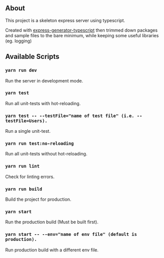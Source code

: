 ## About

This project is a skeleton express server using typescript.

Created with [express-generator-typescript](https://github.com/seanpmaxwell/express-generator-typescript) then trimmed down packages and sample files to the bare minimum, while keeping some useful libraries (eg. logging)


## Available Scripts

### `yarn run dev`

Run the server in development mode.

### `yarn test`

Run all unit-tests with hot-reloading.

### `yarn test -- --testFile="name of test file" (i.e. --testFile=Users).`

Run a single unit-test.

### `yarn run test:no-reloading`

Run all unit-tests without hot-reloading.

### `yarn run lint`

Check for linting errors.

### `yarn run build`

Build the project for production.

### `yarn start`

Run the production build (Must be built first).

### `yarn start -- --env="name of env file" (default is production).`

Run production build with a different env file.
